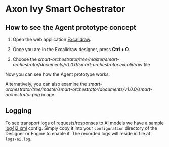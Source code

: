 # Axon Ivy Smart Ochestrator

## How to see the Agent prototype concept

1. Open the web application [Excalidraw](https://excalidraw.com/).

2. Once you are in the Excalidraw designer, press **Ctrl + O**.

3. Choose the *smart-orchestrator/tree/master/smart-orchestrator/documents/v1.0.0/smart-orchestrator.excalidraw* file

Now you can see how the Agent prototype works.

Alternatively, you can also examine the *smart-orchestrator/tree/master/smart-orchestrator/documents/v1.0.0/smart-orchestrator.png* image.

## Logging

To see transport logs of requests/responses to AI models we have a sample [log4j2.xml](smart-orchestrator/documents/v1.0.0/configuration/log4j2.xml) config.
Simply copy it into your `configuration` directory of the Designer or Engine to enable it.
The recorded logs will reside in file at `logs/ai.log`.
